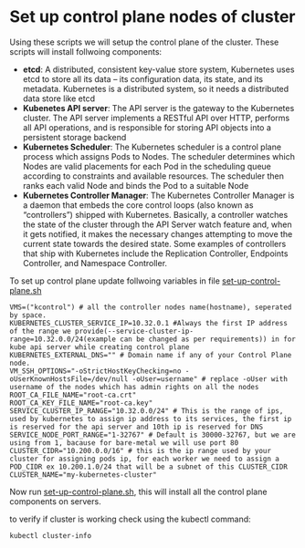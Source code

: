 # Set up control plane nodes of cluster

Using these scripts we will setup the control plane of the cluster. These scripts will install follwoing components:
* **etcd**: A distributed, consistent key-value store system, Kubernetes uses etcd to store all its data – its configuration data, its state, and its metadata. Kubernetes is a distributed system, so it needs a distributed data store like etcd
* **Kubenetes API server**: The API server is the gateway to the Kubernetes cluster. The API server implements a RESTful API over HTTP, performs all API operations, and is responsible for storing API objects into a persistent storage backend
* **Kubernetes Scheduler**: The Kubernetes scheduler is a control plane process which assigns Pods to Nodes. The scheduler determines which Nodes are valid placements for each Pod in the scheduling queue according to constraints and available resources. The scheduler then ranks each valid Node and binds the Pod to a suitable Node
* **Kubernetes Controller Manager**: The Kubernetes Controller Manager is a daemon that embeds the core control loops (also known as “controllers”) shipped with Kubernetes. Basically, a controller watches the state of the cluster through the API Server watch feature and, when it gets notified, it makes the necessary changes attempting to move the current state towards the desired state. Some examples of controllers that ship with Kubernetes include the Replication Controller, Endpoints Controller, and Namespace Controller.

To set up control plane update follwoing variables in file [set-up-control-plane.sh](../scripts/control-plane/set-up-control-plane.sh)
```
VMS=("kcontrol") # all the controller nodes name(hostname), seperated by space.
KUBERNETES_CLUSTER_SERVICE_IP=10.32.0.1 #Always the first IP address of the range we provide(--service-cluster-ip-range=10.32.0.0/24(example can be changed as per requirements)) in for kube api server while creating control plane
KUBERNETES_EXTERNAL_DNS="" # Domain name if any of your Control Plane node.
VM_SSH_OPTIONS="-oStrictHostKeyChecking=no -oUserKnownHostsFile=/dev/null -oUser=username" # replace -oUser with username of the nodes which has admin rights on all the nodes
ROOT_CA_FILE_NAME="root-ca.crt"
ROOT_CA_KEY_FILE_NAME="root-ca.key"
SERVICE_CLUSTER_IP_RANGE="10.32.0.0/24" # This is the range of ips, used by kubernetes to assign ip address to its services, the first ip is reserved for the api server and 10th ip is reserved for DNS
SERVICE_NODE_PORT_RANGE="1-32767" # Default is 30000-32767, but we are using from 1, bacause for bare-metal we will use port 80
CLUSTER_CIDR="10.200.0.0/16" # this is the ip range used by your cluster for assigning pods ip, for each worker we need to assign a POD_CIDR ex 10.200.1.0/24 that will be a subnet of this CLUSTER_CIDR
CLUSTER_NAME="my-kubernetes-cluster"
```

Now run [set-up-control-plane.sh](../scripts/control-plane/set-up-control-plane.sh), this will install all the control plane components on servers.

to verify if cluster is working check using the kubectl command:
```
kubectl cluster-info
```